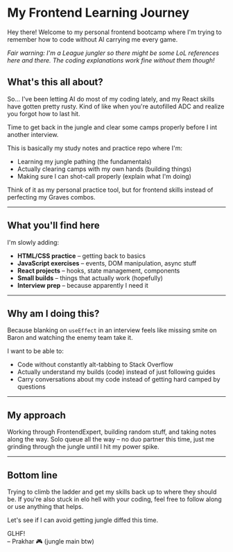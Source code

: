# My Frontend Learning Journey

Hey there! Welcome to my personal frontend bootcamp where I'm trying to remember how to code without AI carrying me every game.

*Fair warning: I'm a League jungler so there might be some LoL references here and there. The coding explanations work fine without them though!*

## What's this all about?

So... I've been letting AI do most of my coding lately, and my React skills have gotten pretty rusty. Kind of like when you're autofilled ADC and realize you forgot how to last hit.

Time to get back in the jungle and clear some camps properly before I int another interview.

This is basically my study notes and practice repo where I'm:
- Learning my jungle pathing (the fundamentals) 
- Actually clearing camps with my own hands (building things)
- Making sure I can shot-call properly (explain what I'm doing)

Think of it as my personal practice tool, but for frontend skills instead of perfecting my Graves combos.

---

## What you'll find here

I'm slowly adding:
- **HTML/CSS practice** – getting back to basics
- **JavaScript exercises** – events, DOM manipulation, async stuff
- **React projects** – hooks, state management, components
- **Small builds** – things that actually work (hopefully)
- **Interview prep** – because apparently I need it

---

## Why am I doing this?

Because blanking on `useEffect` in an interview feels like missing smite on Baron and watching the enemy team take it.

I want to be able to:
- Code without constantly alt-tabbing to Stack Overflow
- Actually understand my builds (code) instead of just following guides
- Carry conversations about my code instead of getting hard camped by questions

---

## My approach

Working through FrontendExpert, building random stuff, and taking notes along the way. Solo queue all the way – no duo partner this time, just me grinding through the jungle until I hit my power spike.

---

## Bottom line

Trying to climb the ladder and get my skills back up to where they should be. If you're also stuck in elo hell with your coding, feel free to follow along or use anything that helps.

Let's see if I can avoid getting jungle diffed this time.

GLHF!  
– Prakhar 🎮 (jungle main btw)